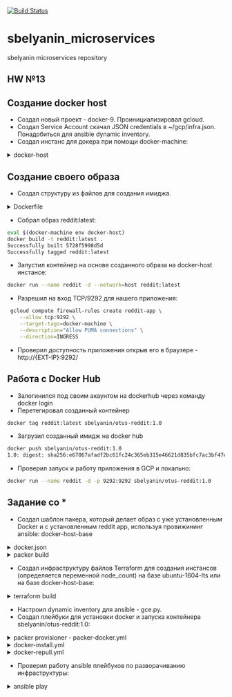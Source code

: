 [![Build Status](https://travis-ci.com/Otus-DevOps-2018-11/sbelyanin_microservices.svg?branch=master)](https://travis-ci.com/Otus-DevOps-2018-11/sbelyanin_microservices)
# sbelyanin_microservices
sbelyanin microservices repository

## HW №13

## Создание docker host
 - Создал новый проект - docker-9. Проинициализировал gcloud. 
 - Создал Service Account скачал JSON credentials в ~/gcp/infra.json. Понадобиться для ansible dynamic inventory.
 - Создал инстанс для докера при помощи docker-machine:
 
<details><summary>docker-host</summary><p>

```bash
export GOOGLE_PROJECT=docker-9

docker-machine create --driver google --google-machine-image https://www.googleapis.com/compute/v1/projects/ubuntu-os-cloud/global/images/family/ubuntu-1604-lts --google-machine-type n1-standard-1 --google-zone europe-west1-b docker-host

Setting Docker configuration on the remote daemon...
Checking connection to Docker...
Docker is up and running!

docker-machine ls 
NAME          ACTIVE   DRIVER   STATE     URL                       SWARM   DOCKER     ERRORS
docker-host   -        google   Running   tcp://34.76.129.78:2376           v18.09.2   

```
</p></details>


## Создание своего образа
 - Создал структуру из файлов для создания имиджа.
 
 <details><summary>Dockerfile</summary><p>

```bash
FROM ubuntu:16.04
RUN apt-get update 
RUN apt-get install -y mongodb-server ruby-full ruby-dev build-essential git 
RUN gem install bundle
RUN git clone -b monolith https://github.com/express42/reddit.git

COPY mongod.conf /etc/mongod.conf
COPY db_config /reddit/db_config 
COPY start.sh /start.sh

RUN cd /reddit && bundle install 
RUN chmod 0777 /start.sh 
CMD ["/start.sh"]

```
</p></details>

- Собрал образ reddit:latest:

```bash 
eval $(docker-machine env docker-host)
docker build -t reddit:latest .
Successfully built 5728f5998d5d
Successfully tagged reddit:latest
```

- Запустил контейнер на основе созданного образа на docker-host инстансе:

```bash
docker run --name reddit -d --network=host reddit:latest
 ```
 - Разрешил на вход TCP/9292 для нашего приложения:

```bash
 gcloud compute firewall-rules create reddit-app \
    --allow tcp:9292 \
    --target-tags=docker-machine \
    --description="Allow PUMA connections" \
    --direction=INGRESS
 ```

- Проверил доступность приложения открыв его в браузере - http://{EXT-IP}:9292/
 
## Работа с Docker Hub
 - Залогинился под своим акаунтом на dockerhub через команду docker login
 - Перетегировал созданный контейнер
```bash
docker tag reddit:latest sbelyanin/otus-reddit:1.0
```
 - Загрузил созданный имидж на docker hub
 ```bash
 docker push sbelyanin/otus-reddit:1.0
1.0: digest: sha256:e67067afadf2bc61fc24c365eb315e46621d835bfc7ac3bf47e50969196a59f9 size: 3034
 ```
 - Проверил запуск и работу приложения в GCP и локально:
 ```bash
 docker run --name reddit -d -p 9292:9292 sbelyanin/otus-reddit:1.0
 ```

## Задание со *
 - Создал шаблон пакера, который делает образ с уже установленным Docker и с установленным reddit app, используя провижининг ansible: docker-host-base

<details><summary>docker.json</summary><p>

```bash
{
	"variables": {
	  "project_id": null,
	  "source_image_family": null,
	  "zone": "europe-west1-b",
	  "machine_type": "g1-small"
  	 },
	"builders": [
	  {
	   "type": "googlecompute",
	   "project_id": "{{ user `project_id` }}",
	   "image_name": "docker-host-{{timestamp}}",
	   "image_family": "docker-host-base",
	   "image_description": "for-docker-host",
	   "image_labels": {
	     "create_date": "{{timestamp}}",
	     "create_by": "sergey-belyanin",
	     "based_on": "{{ user `source_image_family` }}",
	     "add_packages": "docker"
	     },
	   "source_image_family": "{{ user `source_image_family` }}",
	   "zone": "{{ user `zone` }}",
	   "network": "default",
	   "ssh_username": "appuser",
	   "machine_type": "{{ user `machine_type` }}",
	   "disk_size": "10",
	   "disk_type": "pd-standard"
	  }
	],
	"provisioners": [
	  {
	   "type": "ansible",
	   "playbook_file": "../ansible/packer-docker.yml"
	  }
	]
}
```
</p></details>

<details><summary>packer build</summary><p>
    
```bash

cd docker-monolith/infra/packer/
packer validate -var-file variables.json  docker.json 
Template validated successfully.

packer build -var-file variables.json  docker.json
Build 'googlecompute' finished.
==> Builds finished. The artifacts of successful builds are:
--> googlecompute: A disk image was created: docker-host-1550683764

```
</p></details>

 - Создал инфраструктуру файлов Terraform для создания инстансов (определяется переменной node_count) на базе ubuntu-1604-lts или на базе docker-host-base:

<details><summary>terraform build</summary><p>
    
```bash

cd ../terraform/

vim terraform.tfvars
disk_image = "docker-host-base"
node_count = 3

terraform init
terraform apply
Apply complete! Resources: 6 added, 0 changed, 0 destroyed.

Outputs:
docker-host_external_ip = [
    34.76.52.233,
    34.76.42.142,
    34.76.51.240
]
```
</p></details>

 - Настроил dynamic inventory для ansible - gce.py.
 - Создал плейбуки для установки docker и запуска контейнера sbelyanin/otus-reddit:1.0:
 
<details><summary>packer provisioner - packer-docker.yml</summary><p>
    
```bash

- hosts: all
  become: true
  tasks:
  - name: Add Docker GPG key
    apt_key: url=https://download.docker.com/linux/ubuntu/gpg

  - name: Add Docker APT repository
    apt_repository:
      repo: deb [arch=amd64] https://download.docker.com/linux/ubuntu {{ansible_distribution_release}} stable

  - name: Install list of packages
    apt:
      name: ['apt-transport-https','ca-certificates','curl','software-properties-common','docker-ce']
      state: present
      update_cache: yes

  - name: Pull and run reddit docker images.
command: docker run --restart always --name reddit -d -p 9292:9292 sbelyanin/otus-reddit:1.0

```
</p></details>
 

<details><summary>docker-install.yml</summary><p>
    
```bash
---
- name: Install Docker-ce
  hosts: all
  become: true
  tasks:
  - name: Add Docker GPG key
    apt_key: url=https://download.docker.com/linux/ubuntu/gpg

  - name: Add Docker APT repository
    apt_repository:
      repo: deb [arch=amd64] https://download.docker.com/linux/ubuntu {{ansible_distribution_release}} stable

  - name: Install list of packages
    apt:
      name: ['apt-transport-https','ca-certificates','curl','software-properties-common','docker-ce']
      state: present
update_cache: yes

```
</p></details>


<details><summary>docker-repull.yml</summary><p>
    
```bash

---
- name: Pull images and restart reddit app on Docker-ce
  hosts: all
  become: true
  tasks:
  - name: Pull reddit docker images.
    command: docker pull sbelyanin/otus-reddit:1.0

  - name: Remove found the reddit app containers
    shell: 'docker rm -f reddit'
    ignore_errors: yes

  - name: Start reddit app container
command: docker run --restart always --name reddit -d -p 9292:9292 sbelyanin/otus-reddit:1.0

```
</p></details>

 - Проверил работу ansible плейбуков по разворачиванию инфраструктуры: 

<details><summary>ansible play</summary><p>
    
```bash

## проверка работы динамического инвентори и доступности инстансов
cd ../ansible/
ansible -m ping all
docker-host-0 | SUCCESS => {
    "changed": false, 
    "ping": "pong"
}
docker-host-1 | SUCCESS => {
    "changed": false, 
    "ping": "pong"
}
docker-host-2 | SUCCESS => {
    "changed": false, 
    "ping": "pong"
}

#Зачистка инфраструктуры в GCP
cd ../terraform/
terraform destroy

#Выбор имиджа без предустановленного docker и количества создаваемых инстансов
vim terraform.tfvars
disk_image = "ubuntu-1604-lts"
node_count = 3

#Создание инстансов
terraform apply
Apply complete! Resources: 6 added, 0 changed, 0 destroyed.

Outputs:
docker-host_external_ip = [
    34.76.51.240,
    34.76.42.142,
    34.76.52.233]

№Установка docker, получение имиджа и его запуск средствами ansible
cd ../ansible/
ansible-playbook docker-install.yml 
PLAY RECAP *************************************************************************************************
docker-host-0              : ok=4    changed=3    unreachable=0    failed=0   
docker-host-1              : ok=4    changed=3    unreachable=0    failed=0   
docker-host-2              : ok=4    changed=3    unreachable=0    failed=0 

ansible-playbook docker-repull.yml
PLAY RECAP **************************************************************************************************************************************************************
docker-host-0              : ok=4    changed=3    unreachable=0    failed=0   
docker-host-1              : ok=4    changed=3    unreachable=0    failed=0   
docker-host-2              : ok=4    changed=3    unreachable=0    failed=0


```
</p></details>
